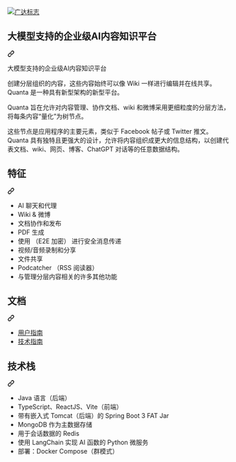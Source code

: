 <div class="Box-sc-g0xbh4-0 QkQOb js-snippet-clipboard-copy-unpositioned undefined" data-hpc="true"><article class="markdown-body entry-content container-lg" itemprop="text"><p dir="auto"><a target="_blank" rel="noopener noreferrer" href="/Clay-Ferguson/quantizr/blob/main/branding/logo-250px-tr.jpg"><img src="/Clay-Ferguson/quantizr/raw/main/branding/logo-250px-tr.jpg" alt="广达标志" style="max-width: 100%;" _mstalt="153127" _msthash="271"></a></p>
<div class="markdown-heading" dir="auto"><h1 tabindex="-1" class="heading-element" dir="auto" _msttexthash="20873359" _msthash="272">大模型支持的企业级AI内容知识平台</h1><a id="user-content-quanta-web-platform" class="anchor" aria-label="永久链接：广达网络平台" href="#quanta-web-platform" _mstaria-label="716014" _msthash="273"><svg class="octicon octicon-link" viewBox="0 0 16 16" version="1.1" width="16" height="16" aria-hidden="true"><path d="m7.775 3.275 1.25-1.25a3.5 3.5 0 1 1 4.95 4.95l-2.5 2.5a3.5 3.5 0 0 1-4.95 0 .751.751 0 0 1 .018-1.042.751.751 0 0 1 1.042-.018 1.998 1.998 0 0 0 2.83 0l2.5-2.5a2.002 2.002 0 0 0-2.83-2.83l-1.25 1.25a.751.751 0 0 1-1.042-.018.751.751 0 0 1-.018-1.042Zm-4.69 9.64a1.998 1.998 0 0 0 2.83 0l1.25-1.25a.751.751 0 0 1 1.042.018.751.751 0 0 1 .018 1.042l-1.25 1.25a3.5 3.5 0 1 1-4.95-4.95l2.5-2.5a3.5 3.5 0 0 1 4.95 0 .751.751 0 0 1-.018 1.042.751.751 0 0 1-1.042.018 1.998 1.998 0 0 0-2.83 0l-2.5 2.5a1.998 1.998 0 0 0 0 2.83Z"></path></svg></a></div>
<p dir="auto" _msttexthash="67503397" _msthash="274">大模型支持的企业级AI内容知识平台</p>
<p dir="auto" _msttexthash="509992704" _msthash="275">创建分层组织的内容，这些内容始终可以像 Wiki 一样进行编辑并在线共享。Quanta 是一种具有新型架构的新型平台。</p>
<p dir="auto" _msttexthash="539892470" _msthash="276">Quanta 旨在允许对内容管理、协作文档、wiki 和微博采用更细粒度的分层方法，将每条内容“量化”为树节点。</p>
<p dir="auto" _msttexthash="1697649057" _msthash="277">这些节点是应用程序的主要元素，类似于 Facebook 帖子或 Twitter 推文。Quanta 具有独特且更强大的设计，允许将内容组织成更大的信息结构，以创建代表文档、wiki、网页、博客、ChatGPT 对话等的任意数据结构。</p>
<div class="markdown-heading" dir="auto"><h2 tabindex="-1" class="heading-element" dir="auto" _msttexthash="5209451" _msthash="278">特征</h2><a id="user-content-features" class="anchor" aria-label="永久链接：功能" href="#features" _mstaria-label="370552" _msthash="279"><svg class="octicon octicon-link" viewBox="0 0 16 16" version="1.1" width="16" height="16" aria-hidden="true"><path d="m7.775 3.275 1.25-1.25a3.5 3.5 0 1 1 4.95 4.95l-2.5 2.5a3.5 3.5 0 0 1-4.95 0 .751.751 0 0 1 .018-1.042.751.751 0 0 1 1.042-.018 1.998 1.998 0 0 0 2.83 0l2.5-2.5a2.002 2.002 0 0 0-2.83-2.83l-1.25 1.25a.751.751 0 0 1-1.042-.018.751.751 0 0 1-.018-1.042Zm-4.69 9.64a1.998 1.998 0 0 0 2.83 0l1.25-1.25a.751.751 0 0 1 1.042.018.751.751 0 0 1 .018 1.042l-1.25 1.25a3.5 3.5 0 1 1-4.95-4.95l2.5-2.5a3.5 3.5 0 0 1 4.95 0 .751.751 0 0 1-.018 1.042.751.751 0 0 1-1.042.018 1.998 1.998 0 0 0-2.83 0l-2.5 2.5a1.998 1.998 0 0 0 0 2.83Z"></path></svg></a></div>
<ul dir="auto">
<li _msttexthash="18088421" _msthash="280">AI 聊天和代理</li>
<li _msttexthash="7477626" _msthash="281">Wiki &amp; 微博</li>
<li _msttexthash="20790419" _msthash="282">文档协作和发布</li>
<li _msttexthash="7510204" _msthash="283">PDF 生成</li>
<li _msttexthash="90071475" _msthash="284">使用 （E2E 加密） 进行安全消息传递</li>
<li _msttexthash="37505702" _msthash="285">视频/音频录制和分享</li>
<li _msttexthash="9524840" _msthash="286">文件共享</li>
<li _msttexthash="62361767" _msthash="287">Podcatcher （RSS 阅读器）</li>
<li _msttexthash="76694371" _msthash="288">与管理分层内容相关的许多其他功能</li>
</ul>
<div class="markdown-heading" dir="auto"><h2 tabindex="-1" class="heading-element" dir="auto" _msttexthash="5144373" _msthash="289">文档</h2><a id="user-content-documentation" class="anchor" aria-label="永久链接： 文档" href="#documentation" _mstaria-label="559767" _msthash="290"><svg class="octicon octicon-link" viewBox="0 0 16 16" version="1.1" width="16" height="16" aria-hidden="true"><path d="m7.775 3.275 1.25-1.25a3.5 3.5 0 1 1 4.95 4.95l-2.5 2.5a3.5 3.5 0 0 1-4.95 0 .751.751 0 0 1 .018-1.042.751.751 0 0 1 1.042-.018 1.998 1.998 0 0 0 2.83 0l2.5-2.5a2.002 2.002 0 0 0-2.83-2.83l-1.25 1.25a.751.751 0 0 1-1.042-.018.751.751 0 0 1-.018-1.042Zm-4.69 9.64a1.998 1.998 0 0 0 2.83 0l1.25-1.25a.751.751 0 0 1 1.042.018.751.751 0 0 1 .018 1.042l-1.25 1.25a3.5 3.5 0 1 1-4.95-4.95l2.5-2.5a3.5 3.5 0 0 1 4.95 0 .751.751 0 0 1-.018 1.042.751.751 0 0 1-1.042.018 1.998 1.998 0 0 0-2.83 0l-2.5 2.5a1.998 1.998 0 0 0 0 2.83Z"></path></svg></a></div>
<ul dir="auto">
<li><a href="https://clay-ferguson.github.io/quantizr/user-guide" rel="nofollow" _msttexthash="11083761" _msthash="291">用户指南</a></li>
<li><a href="https://clay-ferguson.github.io/quantizr/technical-guide/index.html" rel="nofollow" _msttexthash="10781433" _msthash="292">技术指南</a></li>
</ul>
<div class="markdown-heading" dir="auto"><h2 tabindex="-1" class="heading-element" dir="auto" _msttexthash="8157760" _msthash="293">技术栈</h2><a id="user-content-technology-stack" class="anchor" aria-label="永久链接： 技术栈" href="#technology-stack" _mstaria-label="633126" _msthash="294"><svg class="octicon octicon-link" viewBox="0 0 16 16" version="1.1" width="16" height="16" aria-hidden="true"><path d="m7.775 3.275 1.25-1.25a3.5 3.5 0 1 1 4.95 4.95l-2.5 2.5a3.5 3.5 0 0 1-4.95 0 .751.751 0 0 1 .018-1.042.751.751 0 0 1 1.042-.018 1.998 1.998 0 0 0 2.83 0l2.5-2.5a2.002 2.002 0 0 0-2.83-2.83l-1.25 1.25a.751.751 0 0 1-1.042-.018.751.751 0 0 1-.018-1.042Zm-4.69 9.64a1.998 1.998 0 0 0 2.83 0l1.25-1.25a.751.751 0 0 1 1.042.018.751.751 0 0 1 .018 1.042l-1.25 1.25a3.5 3.5 0 1 1-4.95-4.95l2.5-2.5a3.5 3.5 0 0 1 4.95 0 .751.751 0 0 1-.018 1.042.751.751 0 0 1-1.042.018 1.998 1.998 0 0 0-2.83 0l-2.5 2.5a1.998 1.998 0 0 0 0 2.83Z"></path></svg></a></div>
<ul dir="auto">
<li _msttexthash="45343714" _msthash="295">Java 语言（后端）</li>
<li _msttexthash="82245761" _msthash="296">TypeScript、ReactJS、Vite（前端）</li>
<li _msttexthash="69944966" _msthash="297">带有嵌入式 Tomcat（后端）的 Spring Boot 3 FAT Jar</li>
<li _msttexthash="34690136" _msthash="298">MongoDB 作为主数据存储</li>
<li _msttexthash="24761854" _msthash="299">用于会话数据的 Redis</li>
<li _msttexthash="71343740" _msthash="300">使用 LangChain 实现 AI 函数的 Python 微服务</li>
<li _msttexthash="84376890" _msthash="301">部署：Docker Compose（群模式）</li>
</ul>
</article></div>
